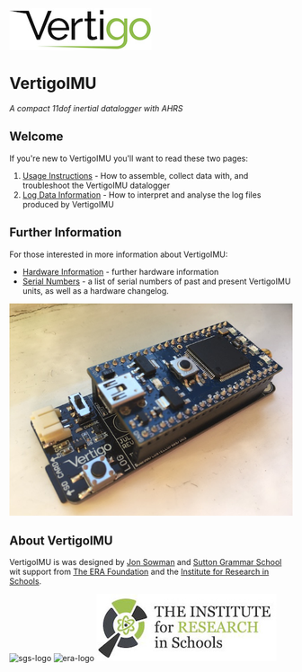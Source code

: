 ![logo](logo.jpg)

# VertigoIMU

_A compact 11dof inertial datalogger with AHRS_

## Welcome

If you're new to VertigoIMU you'll want to read these two pages:

1. [Usage Instructions](usage.md) - How to assemble, collect data with, and troubleshoot the VertigoIMU datalogger
2. [Log Data Information](logdata.md) - How to interpret and analyse the log files produced by VertigoIMU

## Further Information

For those interested in more information about VertigoIMU:

* [Hardware Information](hardware.md) - further hardware information
* [Serial Numbers](serial.md) - a list of serial numbers of past and present VertigoIMU units, as well as a hardware changelog.

![Vertigo complete](vertigo-complete.jpg)

## About VertigoIMU

VertigoIMU is was designed by [Jon Sowman](http://www.jonsowman.com) and [Sutton
Grammar School](http://www.suttongrammar.sutton.sch.uk) wit support from [The
ERA Foundation](https://www.erafoundation.org) and the [Institute for Research
in Schools](http://researchinschools.org).

![sgs-logo](sgs-logo.jpg) ![era-logo](era-logo.png) ![iris-logo](iris-logo.jpg)
